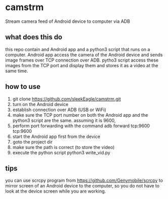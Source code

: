 # camstrm
Stream camera feed of Android device to computer via ADB

## what does this do 
this repo contain and Android app and a python3 script that runs on a computer.
Android app access the camera of the Android device and sends image frames over TCP connection over ADB.
pytho3 script access these images from the TCP port and display them and stores it as a video at the same time.

## how to use
1. git clone https://github.com/sleekEagle/camstrm.git
2. turn on the Android device
3. establish connection over ADB (USB or WiFi)
4. make sure the TCP port number on both the Android app and the python3 script are the same.
assuming it is 9600,
5. perform port forwarding with the command 
   adb forward tcp:9600 tcp:9600
6. start the Android app first from the device
7. goto the project dir
8. make sure the path is correct (to store the video) 
9. execute the python script
	python3 write_vid.py

## tips
you can use scrcpy program from https://github.com/Genymobile/scrcpy
to mirror screen of an Android device to the computer, so you do not have to look at the 
device screen while you are working. 
 

